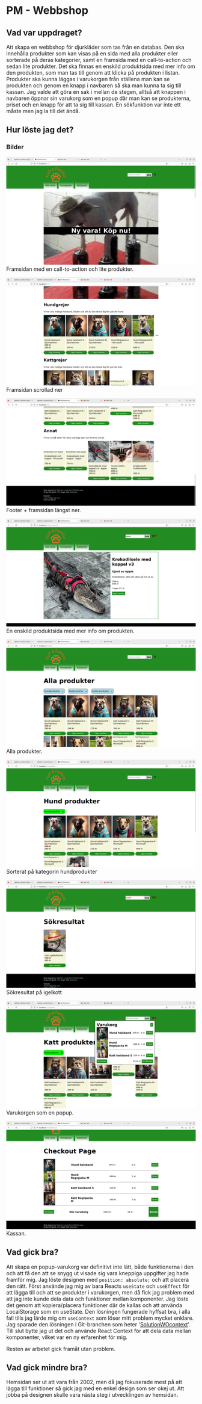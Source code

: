 # PM - Webbshop

## Vad var uppdraget?
Att skapa en webbshop för djurkläder som tas från en databas. Den ska innehålla produkter som kan visas på en sida med alla produkter eller sorterade på deras kategorier, samt en framsida med en call-to-action och sedan lite produkter. Det ska finnas en enskild produktsida med mer info om den produkten, som man tas till genom att klicka på produkten i listan. Produkter ska kunna läggas i varukorgen från ställena man kan se produkten och genom en knapp i navbaren så ska man kunna ta sig till kassan. Jag valde att göra en sak i mellan de stegen, alltså att knappen i navbaren öppnar sin varukorg som en popup där man kan se produkterna, priset och en knapp för att ta sig till kassan. En sökfunktion var inte ett måste men jag la till det ändå.

## Hur löste jag det?

### Bilder
![Front page](/public/screenshots/1.png "Front page")
Framsidan med en call-to-action och lite produkter.

![Front page](/public/screenshots/2.png "Front page")
Framsidan scrollad ner

![Cart](/public/screenshots/3.png "Cart")
Footer + framsidan längst ner.

![Product page](/public/screenshots/10.png "Product page")
En enskild produktsida med mer info om produkten.

![Checkout](/public/screenshots/4.png "Checkout")
Alla produkter.

![bild](/public/screenshots/5.png)
Sorterat på kategorin hundprodukter

![bild](/public/screenshots/8.png)
Sökresultat på igelkott

![bild](/public/screenshots/7.png)
Varukorgen som en popup.

![bild](/public/screenshots/9.png)
Kassan.

## Vad gick bra?
Att skapa en popup-varukorg var definitivt inte lätt, både funktionerna i den och att få den att se snygg ut visade sig vara kneppiga uppgifter jag hade framför mig. Jag löste designen med ```position: absolute;``` och att placera den rätt. Först använde jag mig av bara Reacts ```useState``` och ```useEffect``` för att lägga till och att se produkter i varukorgen, men då fick jag problem med att jag inte kunde dela data och funktioner mellan komponenter. Jag löste det genom att kopiera/placera funktioner där de kallas och att använda LocalStorage som en useState. Den lösningen fungerade hyffsat bra, i alla fall tills jag lärde mig om ```useContext``` som löser mitt problem mycket enklare. Jag sparade den lösningen i Git-branchen som heter '[SolutionWOcontext](https://github.com/Hjalmar-Lundmark/te4-shop-prototype/tree/SolutionWOcontext)'. Till slut bytte jag ut det och använde React Context för att dela data mellan komponenter, vilket var en ny erfarenhet för mig.

Resten av arbetet gick framåt utan problem. 

## Vad gick mindre bra?
Hemsidan ser ut att vara från 2002, men då jag fokuserade mest på att lägga till funktioner så gick jag med en enkel design som ser okej ut. Att jobba på designen skulle vara nästa steg i utvecklingen av hemsidan.